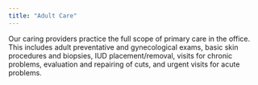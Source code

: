 ```yaml
---
title: "Adult Care"
---
```


Our caring providers practice the full scope of primary care in the office. This includes adult preventative and gynecological exams, basic skin procedures and biopsies, IUD placement/removal, visits for chronic problems, evaluation and repairing of cuts, and urgent visits for acute problems.